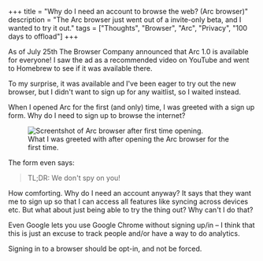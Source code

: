 +++
title = "Why do I need an account to browse the web? (Arc browser)"
description = "The Arc browser just went out of a invite-only beta, and I wanted to try it out."
tags = ["Thoughts", "Browser", "Arc", "Privacy", "100 days to offload"]
+++

As of July 25th The Browser Company announced that Arc 1.0 is available for
everyone! I saw the ad as a recommended video on YouTube and went to Homebrew to
see if it was available there.

To my surprise, it was available and I've been eager to try out the new browser,
but I didn't want to sign up for any waitlist, so I waited instead.

When I opened Arc for the first (and only) time, I was greeted with a sign up
form. Why do I need to sign up to browse the internet?

<figure>
  <img
    src="/img/blog/2023-08-01-arc-browser-account/arc-screenshot.webp"
    alt="Screentshot of Arc browser after first time opening.">
  <figcaption>
    What I was greeted with after opening the Arc browser for the first time.
  </figcaption>
</figure>

The form even says:

> TL;DR: We don't spy on you!

How comforting. Why do I need an account anyway? It says that they want me to
sign up so that I can access all features like syncing across devices etc. But
what about just being able to try the thing out? Why can't I do that?

Even Google lets you use Google Chrome without signing up/in – I think that this
is just an excuse to track people and/or have a way to do analytics.

Signing in to a browser should be opt-in, and not be forced.
